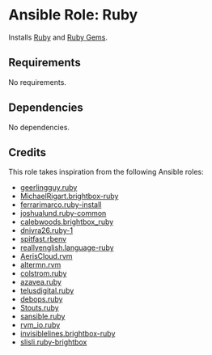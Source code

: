 # Ansible Role: Ruby

Installs [Ruby](https://www.ruby-lang.org/en/) and [Ruby Gems](https://rubygems.org/).

## Requirements

No requirements.

## Dependencies

No dependencies.

## Credits

This role takes inspiration from the following Ansible roles:

- [geerlingguy.ruby](https://github.com/geerlingguy/ansible-role-ruby)
- [MichaelRigart.brightbox-ruby](https://github.com/michaelrigart/ansible-role-brightbox-ruby)
- [ferrarimarco.ruby-install](https://github.com/ferrarimarco/ansible-role-ruby-install)
- [joshualund.ruby-common](https://github.com/jlund/ansible-ruby-common)
- [calebwoods.brightbox_ruby](https://github.com/RoleModel/brightbox_ruby)
- [dnivra26.ruby-1](https://github.com/dnivra26/ansible-role-ruby-1)
- [spitfast.rbenv](https://github.com/spitfast/ansible-role-rbenv)
- [reallyenglish.language-ruby](https://github.com/reallyenglish/ansible-role-language-ruby)
- [AerisCloud.rvm](https://github.com/AerisCloud/ansible-rvm)
- [altermn.rvm](https://github.com/newmen/ansible-rvm)
- [colstrom.ruby](https://github.com/colstrom/ansible-ruby)
- [azavea.ruby](https://github.com/azavea/ansible-ruby)
- [telusdigital.ruby](https://github.com/telusdigital/ansible-ruby)
- [debops.ruby](https://github.com/debops/ansible-ruby)
- [Stouts.ruby](https://github.com/Stouts/Stouts.ruby)
- [sansible.ruby](https://github.com/sansible/ruby)
- [rvm_io.ruby](https://github.com/rvm/rvm1-ansible)
- [invisiblelines.brightbox-ruby](https://github.com/invisiblelines/ansible-brightbox-ruby)
- [slisli.ruby-brightbox](https://github.com/vterdunov/ansible-ruby-brightbox)
